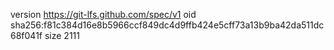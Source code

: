 version https://git-lfs.github.com/spec/v1
oid sha256:f81c384d16e8b5966ccf849dc4d9ffb424e5cff73a13b9ba42da511dc68f041f
size 2111
